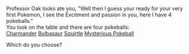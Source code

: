 Professor Oak looks ate you, "Well then I guess your ready for your very first Pokemon, I see the Excitment and passion in you, here I have 4 pokeballs."  
You look on the table and there are four pokeballs:  
[Charmander](../charmander/recieved.md)
[Bulbasaur](../bulbasaur/recieved.md)
[Squirtle](../squirtle)
[Mysterious Pokeball]()

Which do you choose?